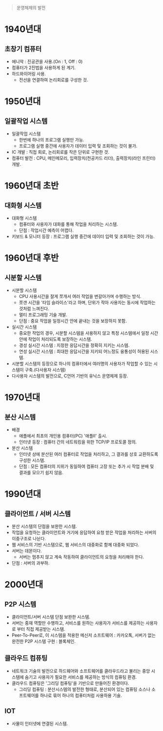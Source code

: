 > 운영체제의 발전

# 1940년대
## 초창기 컴퓨터
- 에니악 : 진공관을 사용.(On : 1, Off : 0)
- 컴퓨터가 2진법을 사용하게 된 계기.
- 하드와이어링 사용.
    - 전선을 연결하여 논리회로를 구성한 것.

# 1950년대
## 일괄작업 시스템
- 일괄작업 시스템 
    - 한번에 하나의 프로그램 실행만 가능.
    - 프로그램 실행 중간에 사용자가 데이터 입력 및 조회하는 것이 불가.
- IC 개발 : 직접 회로, 논리회로를 작은 단위로 구현한 것.
- 컴퓨터 발전 : CPU, 메인메모리, 입력장치(천공카드 리더), 출력장치(라인 프린터) 개발.

# 1960년대 초반
## 대화형 시스템
- 대화형 시스템
    - 컴퓨터와 사용자가 대화를 통해 작업을 처리하는 시스템.
    - 단점 : 작업시간 예측이 어렵다.
- 키보드 & 모니터 등장 : 프로그램 실행 중간에 데이터 입력 및 조회하는 것이 가능.

# 1960년대 후반
## 시분할 시스템
- 시분할 시스템
    - CPU 사용시간을 잘게 쪼개서 여러 작업을 번갈아가며 수행하는 방식.
    - 쪼갠 시간을 '타임 슬라이스'라고 하며, 단위가 작아 사용자는 동시에 작업하는 것처럼 느껴진다.
    - 멀티 프로그래밍 기술 개발.
    - 단점 : 중요 작업을 일정시간 안에 끝내는 것을 보장하지 못함.
- 실시간 시스템
    - 중요한 작업의 경우, 시분할 시스템을 사용하지 않고 특정 시스템에서 일정 시간 안에 작업이 처리되도록 보장하는 시스템.
    - 경성 실시간 시스템 : 지정한 응답시간을 정확히 지키는 시스템.
    - 연성 실시간 시스템 : 최대한 응답시간을 지키되 어느정도 융통성이 허용된 시스템.
- 시분할 시스템의 등장으로 하나의 컴퓨터에서 여러명의 사용자가 작업할 수 있는 시스템이 구축.(다사용자 시스템)
- 다사용자 시스템의 발전으로, C언어 기반의 유닉스 운영체제 등장.

# 1970년대
## 분산 시스템
- 배경
    - 애플에서 최초의 개인용 컴퓨터(PC) '애플Ⅱ' 출시.
    - 인터넷 등장 : 컴퓨터 간의 네트워킹을 위한 TCP/IP 프로토콜 정의.
- 분산 시스템 
    - 인터넷 상에 분산된 여러 컴퓨터로 작업을 처리하고, 그 결과를 상호 교환하도록 구성한 시스템.
    - 단점 : 모든 컴퓨터의 지위가 동일하여 컴퓨터 고장 또는 추가 시 작업 분배 및 결과를 모으기 쉽지 않음.

# 1990년대
## 클라이언트 / 서버 시스템
- 분산 시스템의 단점을 보완한 시스템.
- 작업을 요청하는 클라이언트와 거기에 응답하여 요청 받은 작업을 처리하는 서버의 이중구조로 나뉜다.
- 웹 서비스의 기반 시스템으로, 웹 서비스의 대중화로 함께 대중화 되었다.
- 서버는 데몬이다.
    - 서버는 멈추지 않고 계속 작동하여 클라이언트의 요청을 처리해야 한다.
- 단점 : 서버의 과부하.

# 2000년대
## P2P 시스템
- 클라이언트/서버 시스템 단점 보완한 시스템.
- 서버는 중재 역할만 수행하고, 서비스를 원하는 사용자가 서비스를 제공하는 사용자로 부터 직접 제공받는 시스템.
- Peer-To-Peer로, 이 시스템을 적용한 메신저 소프트웨어 : 카카오톡, 서버가 없는 완전한 P2P 시스템 구현 : 블록체인.

## 클라우드 컴퓨팅
- 네트워크 기술의 발전으로 하드웨어와 소프트웨어를 클라우드라고 불리는 중앙 시스템에 숨기고 사용자가 필요한 서비스를 제공하는 방식의 컴퓨팅 환경.
- 클라우드 컴퓨팅은 '그리딩 컴퓨팅'을 기반으로 만들어진 환경이다.
    - 그리딩 컴퓨팅 : 분산시스템의 발전한 형태로, 분산되어 있는 컴퓨팅 소스나 소프트웨어를 하나로 묶어 하나의 컴퓨터처럼 사용하용 기술.

## IOT
- 사물이 인터넷에 연결된 시스템.